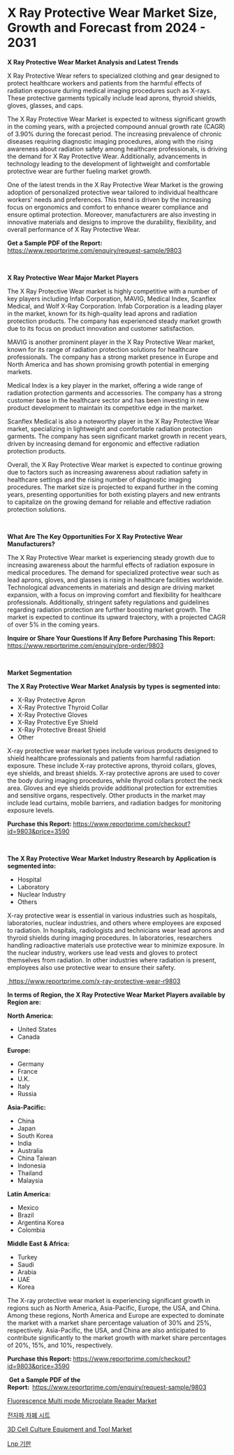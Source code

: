 <p><h1>X Ray Protective Wear Market Size, Growth and Forecast from 2024 - 2031</h1></p><p><strong>X Ray Protective Wear Market Analysis and Latest Trends</strong></p>
<p><p>X Ray Protective Wear refers to specialized clothing and gear designed to protect healthcare workers and patients from the harmful effects of radiation exposure during medical imaging procedures such as X-rays. These protective garments typically include lead aprons, thyroid shields, gloves, glasses, and caps.</p><p>The X Ray Protective Wear Market is expected to witness significant growth in the coming years, with a projected compound annual growth rate (CAGR) of 3.90% during the forecast period. The increasing prevalence of chronic diseases requiring diagnostic imaging procedures, along with the rising awareness about radiation safety among healthcare professionals, is driving the demand for X Ray Protective Wear. Additionally, advancements in technology leading to the development of lightweight and comfortable protective wear are further fueling market growth.</p><p>One of the latest trends in the X Ray Protective Wear Market is the growing adoption of personalized protective wear tailored to individual healthcare workers' needs and preferences. This trend is driven by the increasing focus on ergonomics and comfort to enhance wearer compliance and ensure optimal protection. Moreover, manufacturers are also investing in innovative materials and designs to improve the durability, flexibility, and overall performance of X Ray Protective Wear.</p></p>
<p><strong>Get a Sample PDF of the Report:&nbsp;</strong> <a href="https://www.reportprime.com/enquiry/request-sample/9803">https://www.reportprime.com/enquiry/request-sample/9803</a></p>
<p>&nbsp;</p>
<p><strong>X Ray Protective Wear Major Market Players</strong></p>
<p><p>The X Ray Protective Wear market is highly competitive with a number of key players including Infab Corporation, MAVIG, Medical Index, Scanflex Medical, and Wolf X-Ray Corporation. Infab Corporation is a leading player in the market, known for its high-quality lead aprons and radiation protection products. The company has experienced steady market growth due to its focus on product innovation and customer satisfaction.</p><p>MAVIG is another prominent player in the X Ray Protective Wear market, known for its range of radiation protection solutions for healthcare professionals. The company has a strong market presence in Europe and North America and has shown promising growth potential in emerging markets.</p><p>Medical Index is a key player in the market, offering a wide range of radiation protection garments and accessories. The company has a strong customer base in the healthcare sector and has been investing in new product development to maintain its competitive edge in the market.</p><p>Scanflex Medical is also a noteworthy player in the X Ray Protective Wear market, specializing in lightweight and comfortable radiation protection garments. The company has seen significant market growth in recent years, driven by increasing demand for ergonomic and effective radiation protection products.</p><p>Overall, the X Ray Protective Wear market is expected to continue growing due to factors such as increasing awareness about radiation safety in healthcare settings and the rising number of diagnostic imaging procedures. The market size is projected to expand further in the coming years, presenting opportunities for both existing players and new entrants to capitalize on the growing demand for reliable and effective radiation protection solutions.</p></p>
<p>&nbsp;</p>
<p><strong>What Are The Key Opportunities For X Ray Protective Wear Manufacturers?</strong></p>
<p><p>The X Ray Protective Wear market is experiencing steady growth due to increasing awareness about the harmful effects of radiation exposure in medical procedures. The demand for specialized protective wear such as lead aprons, gloves, and glasses is rising in healthcare facilities worldwide. Technological advancements in materials and design are driving market expansion, with a focus on improving comfort and flexibility for healthcare professionals. Additionally, stringent safety regulations and guidelines regarding radiation protection are further boosting market growth. The market is expected to continue its upward trajectory, with a projected CAGR of over 5% in the coming years.</p></p>
<p><strong>Inquire or Share Your Questions If Any Before Purchasing This Report:</strong> <a href="https://www.reportprime.com/enquiry/pre-order/9803">https://www.reportprime.com/enquiry/pre-order/9803</a></p>
<p>&nbsp;</p>
<p><strong>Market Segmentation</strong></p>
<p><strong>The X Ray Protective Wear Market Analysis by types is segmented into:</strong></p>
<p><ul><li>X-Ray Protective Apron</li><li>X-Ray Protective Thyroid Collar</li><li>X-Ray Protective Gloves</li><li>X-Ray Protective Eye Shield</li><li>X-Ray Protective Breast Shield</li><li>Other</li></ul></p>
<p><p>X-ray protective wear market types include various products designed to shield healthcare professionals and patients from harmful radiation exposure. These include X-ray protective aprons, thyroid collars, gloves, eye shields, and breast shields. X-ray protective aprons are used to cover the body during imaging procedures, while thyroid collars protect the neck area. Gloves and eye shields provide additional protection for extremities and sensitive organs, respectively. Other products in the market may include lead curtains, mobile barriers, and radiation badges for monitoring exposure levels.</p></p>
<p><strong>Purchase this Report:&nbsp;</strong><a href="https://www.reportprime.com/checkout?id=9803&price=3590">https://www.reportprime.com/checkout?id=9803&price=3590</a></p>
<p>&nbsp;</p>
<p><strong>The X Ray Protective Wear Market Industry Research by Application is segmented into:</strong></p>
<p><ul><li>Hospital</li><li>Laboratory</li><li>Nuclear Industry</li><li>Others</li></ul></p>
<p><p>X-ray protective wear is essential in various industries such as hospitals, laboratories, nuclear industries, and others where employees are exposed to radiation. In hospitals, radiologists and technicians wear lead aprons and thyroid shields during imaging procedures. In laboratories, researchers handling radioactive materials use protective wear to minimize exposure. In the nuclear industry, workers use lead vests and gloves to protect themselves from radiation. In other industries where radiation is present, employees also use protective wear to ensure their safety.</p></p>
<p><a href="https://www.reportprime.com/x-ray-protective-wear-r9803">&nbsp;https://www.reportprime.com/x-ray-protective-wear-r9803</a></p>
<p><strong>In terms of Region, the X Ray Protective Wear Market Players available by Region are:</strong></p>
<p>
    <p> <strong> North America: </strong>
        <ul>
            <li>United States</li>
            <li>Canada</li>
        </ul>
        </p> 
    <p> <strong> Europe: </strong>
        <ul>
            <li>Germany</li>
            <li>France</li>
            <li>U.K.</li>
            <li>Italy</li>
            <li>Russia</li>
        </ul>
        </p> 
    <p> <strong> Asia-Pacific: </strong>
        <ul>
            <li>China</li>
            <li>Japan</li>
            <li>South Korea</li>
            <li>India</li>
            <li>Australia</li>
            <li>China Taiwan</li>
            <li>Indonesia</li>
            <li>Thailand</li>
            <li>Malaysia</li>
        </ul>
        </p> 
    <p> <strong> Latin America: </strong>
        <ul>
            <li>Mexico</li>
            <li>Brazil</li>
            <li>Argentina Korea</li>
            <li>Colombia</li>
        </ul>
        </p> 
    <p> <strong> Middle East & Africa: </strong>
        <ul>
            <li>Turkey</li>
            <li>Saudi</li>
            <li>Arabia</li>
            <li>UAE</li>
            <li>Korea</li>
        </ul>
    </p>
    </p>
<p><p>The X-ray protective wear market is experiencing significant growth in regions such as North America, Asia-Pacific, Europe, the USA, and China. Among these regions, North America and Europe are expected to dominate the market with a market share percentage valuation of 30% and 25%, respectively. Asia-Pacific, the USA, and China are also anticipated to contribute significantly to the market growth with market share percentages of 20%, 15%, and 10%, respectively.</p></p>
<p><strong>Purchase this Report: </strong><a href="https://www.reportprime.com/checkout?id=9803&price=3590">https://www.reportprime.com/checkout?id=9803&price=3590</a></p>
<p>&nbsp;<strong>Get a Sample PDF of the Report:&nbsp;&nbsp;</strong><a href="https://www.reportprime.com/enquiry/request-sample/9803">https://www.reportprime.com/enquiry/request-sample/9803</a></p>
<p><strong></strong></p>
<p><p><a href="https://github.com/phuonganhit041011/Market-Research-Report-List-1/blob/main/fluorescence-multi-mode-microplate-reader-market.md">Fluorescence Multi mode Microplate Reader Market</a></p><p><a href="https://github.com/jimahmed0511/Market-Research-Report-List-1/blob/main/1164087108801.md">전자파 차폐 시트</a></p><p><a href="https://github.com/nhteumcc68/Market-Research-Report-List-1/blob/main/3d-cell-culture-equipment-and-tool-market.md">3D Cell Culture Equipment and Tool Market</a></p><p><a href="https://github.com/ahmadrevanz10/Market-Research-Report-List-1/blob/main/6325274108808.md">Lnp 기판</a></p></p>
